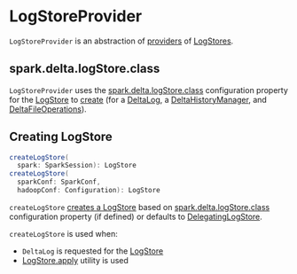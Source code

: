 # LogStoreProvider

`LogStoreProvider` is an abstraction of [providers](#implementations) of [LogStores](#createLogStore).

## <span id="logStoreClassConfKey"><span id="defaultLogStoreClass"><span id="spark.delta.logStore.class"> spark.delta.logStore.class

`LogStoreProvider` uses the [spark.delta.logStore.class](../configuration-properties/index.md#spark.delta.logStore.class) configuration property for the [LogStore](LogStore.md) to [create](#createLogStore) (for a [DeltaLog](../DeltaLog.md), a [DeltaHistoryManager](../DeltaHistoryManager.md), and [DeltaFileOperations](../DeltaFileOperations.md)).

## <span id="createLogStore"> Creating LogStore

```scala
createLogStore(
  spark: SparkSession): LogStore
createLogStore(
  sparkConf: SparkConf,
  hadoopConf: Configuration): LogStore
```

`createLogStore` [creates a LogStore](LogStore.md#createLogStoreWithClassName) based on [spark.delta.logStore.class](../configuration-properties/index.md#spark.delta.logStore.class) configuration property (if defined) or defaults to [DelegatingLogStore](DelegatingLogStore.md).

`createLogStore` is used when:

* `DeltaLog` is requested for the [LogStore](../DeltaLog.md#store)
* [LogStore.apply](LogStore.md#apply) utility is used
